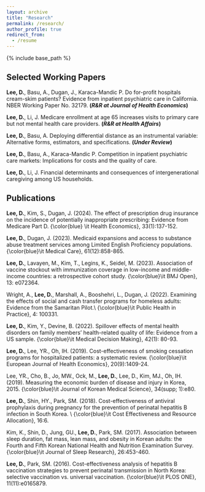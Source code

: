 ```yaml
---
layout: archive
title: "Research"
permalink: /research/
author_profile: true
redirect_from:
  - /resume
---
```


{% include base_path %}


Selected Working Papers
------

**Lee, D.**, Basu, A.,  Dugan, J., Karaca-Mandic P. Do for-profit hospitals cream-skim patients? Evidence from inpatient psychiatric care in California. 
NBER Working Paper No. 32179. **(*R&R at Journal of Health Economics*)**

**Lee, D.**, Li, J. Medicare enrollment at age 65 increases visits to primary care but not mental health care providers. **(*R&R at Health Affairs*)**

**Lee, D.**, Basu, A. Deploying differential distance as an instrumental variable: Alternative forms, estimators, and specifications. **(*Under Review*)**

**Lee, D.**, Basu, A., Karaca-Mandic P. Competition in inpatient psychiatric care markets: Implications for costs and the quality of care. 

**Lee, D.**, Li, J. Financial determinants and consequences of intergenerational caregiving among US households.


Publications
------

**Lee, D.**, Kim, S., Dugan, J. (2024). The effect of prescription drug insurance on the 
incidence of potentially inappropriate prescribing: Evidence from Medicare Part D.
{\color{blue} \it Health Economics}, 33(1):137-152.

**Lee, D.**, Dugan, J. (2023). Medicaid expansions and access to substance abuse treatment 
services among Limited English Proficiency populations. {\color{blue}\it Medical Care}, 61(12):858-865.

**Lee, D.**, Lavayen, M., Kim, T., Legins, K., Seidel, M.  (2023). Association of vaccine 
stockout with immunization coverage in low-income and middle-income countries: 
a retrospective cohort study. {\color{blue}\it BMJ Open}, 13: e072364.

Wright, A., **Lee, D.**, Marshall, A., Booshehri, L., Dugan, J. (2022). Examining the effects of 
social and cash transfer programs for homeless adults: Evidence from the Samaritan Pilot.\\
{\color{blue}\it Public Health in Practice}, 4: 100331. 

**Lee, D.**, Kim, Y., Devine, B. (2022). Spillover effects of mental health disorders on family members’ health-related quality of life: Evidence from a US sample. {\color{blue}\it Medical Decision Making}, 42(1): 80-93.		
			
**Lee, D.**, Lee, YR., Oh, IH. (2019). Cost-effectiveness of smoking cessation programs for hospitalized patients: a systematic review. {\color{blue}\it European Journal of Health Economics}, 20(9):1409-24.				
					
Lee, YR., Cho, B., Jo, MW., Ock, M., **Lee, D.**, Lee, D., Kim, MJ., Oh, IH. (2019). 
Measuring the economic burden of disease and injury in Korea, 2015. 
{\color{blue}\it Journal of Korean Medical Science}, 34(supp; 1):e80.
					
**Lee, D.**, Shin, HY., Park, SM. (2018). Cost-effectiveness of antiviral prophylaxis during pregnancy for the prevention of perinatal hepatitis B infection in South Korea. \\
{\color{blue}\it Cost Effectiveness and Resource Allocation}, 16:6.	
					
Kim, K., Shin, D., Jung, GU., **Lee, D.**, Park, SM. (2017). Association between sleep 
duration, fat mass, lean mass, and obesity in Korean adults: the Fourth and Fifth Korean 
National Health and Nutrition Examination Survey. {\color{blue}\it Journal of Sleep Research}, 26:453-460.
					
**Lee, D.**, Park, SM. (2016). Cost-effectiveness analysis of hepatitis B vaccination strategies 
to prevent perinatal transmission in North Korea: selective vaccination vs. universal 
vaccination. {\color{blue}\it PLOS ONE}, 11(11):e0165879.
